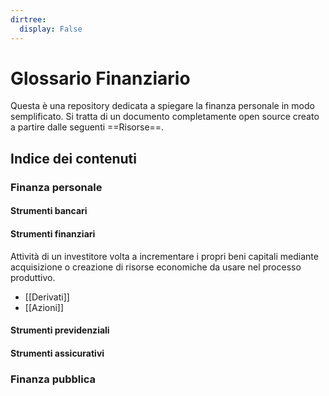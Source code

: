 ```yaml
---
dirtree:
  display: False
---
```



# Glossario Finanziario
Questa è una repository dedicata a spiegare la finanza personale in modo semplificato. Si tratta di un documento completamente open source creato a partire dalle seguenti ==Risorse==.

## Indice dei contenuti

### Finanza personale
#### Strumenti bancari
#### Strumenti finanziari
Attività di un investitore volta a incrementare i propri beni capitali mediante acquisizione o creazione di risorse economiche da usare nel processo produttivo.
- [[Derivati]]
- [[Azioni]]
#### Strumenti previdenziali
#### Strumenti assicurativi
### Finanza pubblica
 

